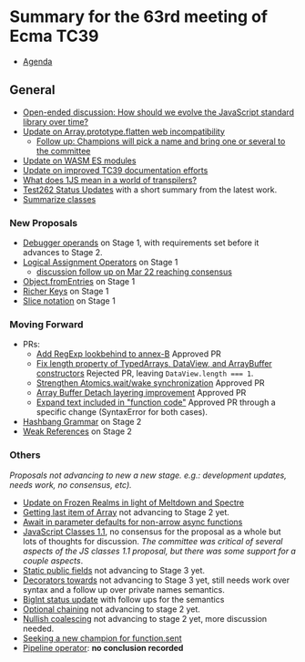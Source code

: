 # Summary for the 63rd meeting of Ecma TC39

- [Agenda](https://github.com/tc39/agendas/blob/master/2018/03.md)

## General

- [Open-ended discussion: How should we evolve the JavaScript standard library over time?](mar-20.md#9iv-open-ended-discussion-how-should-we-evolve-the-javascript-standard-library-over-time)
- [Update on Array.prototype.flatten web incompatibility](mar-20.md#10ig-update-on-arrayprototypeflatten-web-incompatibility)
  - [Follow up: Champions will pick a name and bring one or several to the committee](mar-22.md#10ig-update-on-arrayprototypeflatten-web-incompatibility)
- [Update on WASM ES modules](mar-20.md#10ih-update-on-wasm-es-modules)
- [Update on improved TC39 documentation efforts](mar-20.md#10ii-update-on-improved-tc39-documentation-efforts)
- [What does 1JS mean in a world of transpilers?](mar-21.md#12iiib-what-does-1js-mean-in-a-world-of-transpilers)
- [Test262 Status Updates](mar-22.md#7iv-Test262-status-updates-15m) with a short summary from the latest work.
- [Summarize classes](mar-22.md#summarize-classes)

### New Proposals

- [Debugger operands](mar-20.md#10id-debugger-operands-for-stage-1) on Stage 1, with requirements set before it advances to Stage 2.
- [Logical Assignment Operators](mar-20.md#10ie-logical-assignment-operators-for-stage-1) on Stage 1
  - [discussion follow up on Mar 22 reaching consensus](mar-22.md#10ie-logical-assignment-operators-for-stage-1-cont)
- [Object.fromEntries](mar-20.md#10if-objectfromentries-for-stage-1) on Stage 1
- [Richer Keys](mar-21.md#10iib-richer-keys-for-stage-1) on Stage 1
- [Slice notation](mar-22.md#slice-notation-for-stage-1) on Stage 1

### Moving Forward

- PRs:
  - [Add RegExp lookbehind to annex-B](mar-20.md#8ia-normative-add-regexp-lookbehind-to-annex-b) Approved PR
  - [Fix length property of TypedArrays, DataView, and ArrayBuffer constructors](mar-20.md#8ib-normative-fix-length-property-of-typedarrays-dataview-and-arraybuffer-constructors) Rejected PR, leaving `DataView.length === 1`.
  - [Strengthen Atomics.wait/wake synchronization](mar-20.md#8id-strengthen-atomicswaitwake-synchronization) Approved PR
  - [Array Buffer Detach layering improvement](mar-20.md#8ie-array-buffer-detach-layering-improvement) Approved PR
  - [Expand text included in "function code"](mar-22.md#8ic-expand-text-included-in-function-code) Approved PR through a specific change (SyntaxError for both cases).
- [Hashbang Grammar](mar-21.md#10iic-hashbang-grammar-for-stage-2) on Stage 2
- [Weak References](mar-22.md#weak-references-for-stage-2) on Stage 2

### Others

_Proposals not advancing to new a new stage. e.g.: development updates, needs work, no consensus, etc)._

- [Update on Frozen Realms in light of Meltdown and Spectre](mar-20.md#10ia-update-on-frozen-realms-in-light-of-meltdown-and-spectre)
- [Getting last item of Array](mar-20.md#10ic-getting-last-item-of-array-for-stage-2) not advancing to Stage 2 yet.
- [Await in parameter defaults for non-arrow async functions](mar-20.md#10ij-await-in-parameter-defaults-for-non-arrow-async-functions)
- [JavaScript Classes 1.1](mar-21.md#10ivb-javascript-classes-11), no consensus for the proposal as a whole but lots of thoughts for discussion. _The committee was critical of several aspects of the JS classes 1.1 proposal, but there was some support for a couple aspects_.
- [Static public fields](mar-21.md#10ivc-static-public-fields-for-stage-3) not advancing to Stage 3 yet.
- [Decorators towards](mar-21.md#decorators-towards-stage-3) not advancing to Stage 3 yet, still needs work over syntax and a follow up over private names semantics.
- [BigInt status update](mar-22.md#bigint-status-update) with follow ups for the semantics
- [Optional chaining](mar-22.md#optional-chaining-for-stage-2) not advancing to stage 2 yet.
- [Nullish coalescing](mar-22.md#10iif-nullish-coalescing-for-stage-2) not advancing to stage 2 yet, more discussion needed.
- [Seeking a new champion for function.sent](mar-22.md#functionsent-needs-a-champion)
- [Pipeline operator](mar-22.md#pipeline-operator): __no conclusion recorded__
